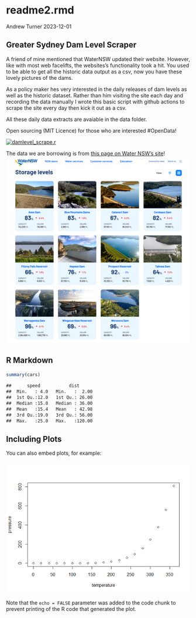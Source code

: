 readme2.rmd
================
Andrew Turner
2023-12-01

## Greater Sydney Dam Level Scraper

A friend of mine mentioned that WaterNSW updated their website. However,
like with most web facelifts, the websites’s functionality took a hit.
You used to be able to get all the historic data output as a csv, now
you have these lovely pictures of the dams.

As a policy maker hes very interested in the daily releases of dam
levels as well as the historic dataset. Rather than him visiting the
site each day and recording the data manually I wrote this basic script
with github actions to scrape the site every day then kick it out as a
csv.

All these daily data extracts are avaiable in the data folder.

Open sourcing (MIT Licence) for those who are interested \#OpenData!

[![damlevel_scrape.r](https://github.com/snazzyandy/Modelling-and-EDA/actions/workflows/greatersydscraper.yml/badge.svg)](https://github.com/snazzyandy/Modelling-and-EDA/actions/workflows/greatersydscraper.yml)

The data we are borrowing is from [this page on Water NSW’s
site](https://www.waternsw.com.au/nsw-dams/nsw-storage-levels/greater-sydney-dam-levels)!
![Image](Images/WNSWScreenshot.png)

## R Markdown

``` r
summary(cars)
```

    ##      speed           dist       
    ##  Min.   : 4.0   Min.   :  2.00  
    ##  1st Qu.:12.0   1st Qu.: 26.00  
    ##  Median :15.0   Median : 36.00  
    ##  Mean   :15.4   Mean   : 42.98  
    ##  3rd Qu.:19.0   3rd Qu.: 56.00  
    ##  Max.   :25.0   Max.   :120.00

## Including Plots

You can also embed plots, for example:

![](readme_files/figure-gfm/pressure-1.png)<!-- -->

Note that the `echo = FALSE` parameter was added to the code chunk to
prevent printing of the R code that generated the plot.
